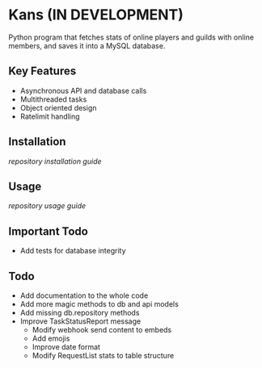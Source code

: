 # Kans (IN DEVELOPMENT)
Python program that fetches stats of online players and guilds with online members, and saves it into a MySQL database.

## Key Features
- Asynchronous API and database calls
- Multithreaded tasks
- Object oriented design
- Ratelimit handling

## Installation
*repository installation guide*

## Usage
*repository usage guide*

## Important Todo
- Add tests for database integrity

## Todo
- Add documentation to the whole code
- Add more magic methods to db and api models
- Add missing db.repository methods
- Improve TaskStatusReport message
    - Modify webhook send content to embeds
    - Add emojis
    - Improve date format
    - Modify RequestList stats to table structure
